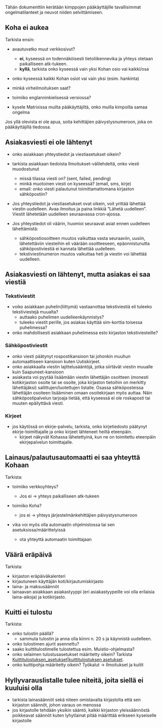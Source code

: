 

Tähän dokumenttiin kerätään kimppojen pääkäyttäjille tavallisimmat ongelmatilanteet ja neuvot niiden selvittämiseen.

## Koha ei aukea

Tarkista ensin:
* avautuvatko muut verkkosivut? 
  * **ei**, kyseessä on todennäköisesti tietoliikennevika ja yhteys otetaan paikalliseen atk-tukeen.
  * **kyllä**, tarkista onko kyseessä vain yksi Kohan osio vai kaikki/osa

* onko kyseessä kaikki Kohan osiot vai vain yksi (esim. hankinta)

* minkä virheilmoituksen saat?

* toimiiko englanninkielisessä versiossa?

* kysele Matrixissa muilta pääkäyttäjiltä, onko muilla kimpoilla samaa ongelma

Jos yllä olevista ei ole apua, soita kehittäjien päivystysnumeroon, joka on pääkäyttäjillä tiedossa.

## Asiakasviesti ei ole lähtenyt

* onko asiakkaan yhteystiedot ja viestiasetukset oikein?

* tarkista asiakkaan tiedoista Ilmoitukset-välilehdeltä, onko viesti muodostunut
  * missä tilassa viesti on? (sent, failed, pending)
  * minkä muotoinen viesti on kyseessä? (email, sms, kirje)
  * email: onko viesti palautunut toimittamattomana kirjaston sähköpostiin?

* Jos yhteystiedot ja viestiasetukset ovat oikein, voit yrittää lähettää viestin uudelleen. Avaa ilmoitus ja paina linkkiä ”Lähetä uudelleen”. Viestit lähetetään uudelleen seuraavassa cron-ajossa.
* Jos yhteystiedot oli väärin, huomioi seuraavat asiat ennen uudelleen lähettämistä:
  * sähköpostiosoitteen muutos vaikuttaa vasta seuraaviin, uusiin, lähetettäviin viesteihin eli väärään osoitteeseen, epäonnistunutta sähköpostiviestiä ei kannata lähettää uudelleen. 
  * tekstiviestinumeron muutos vaikuttaa heti ja viestin voi lähettää uudelleen.

## Asiakasviesti on lähtenyt, mutta asiakas ei saa viestiä

### Tekstiviestit

* voiko asiakkaan puhelin(liittymä) vastaanottaa tekstiviestiä eli tuleeko tekstiviestejä muualta?
  * auttaako puhelimen uudelleenkäynnistys?
  * tuleeko viestit perille, jos asiakas käyttää sim-korttia toisessa puhelimessa?
* onko mahdollisesti asiakkaan puhelimessa esto kirjaston tekstiviesteille?

### Sähköpostiviestit

* onko viesti päätynyt rospostikansioon tai johonkin muuhun automaattiseen kansioon kuten Uutiskirjeet.
* onko asiakkaalla viestin lajittelusääntöjä, jotka siirtävät viestin muualle kuin Saapuneet-kansioon
* asiakasta voi pyytää lisäämään viestin lähettäjän osoitteen (monesti kotikirjaston osoite tai se osoite, joka kirjaston tietoihin on merkitty lähettäjäksi) sallittujen/luotettujen listalle. Osassa sähköposteissa lähettäjän osoiteen lisääminen omaan osoitekirjaan myös auttaa. Näin sähköpostipalvelun tarjoaja tietää, että kyseessä ei ole roskaposti tai muuten epäilyttävä viesti.

### Kirjeet

* jos käytössä on ekirje-palvelu, tarkista, onko kirjetiedosto päätynyt ekirje-toimittajalle ja onko kirjeet lähteneet heiltä eteenpäin.
  * kirjeet näkyvät Kohassa lähetettyinä, kun ne on toimitettu eteenpäin ekirjepalvelun toimittajalle.

## Lainaus/palautusautomaatti ei saa yhteyttä Kohaan

Tarkista:
* toimiiko verkkoyhteys?
  * Jos ei -> yhteys paikalliseen atk-tukeen
* toimiiko Koha?
  * jos ei -> yhteys järjestelmänkehittäjien päivystysnumeroon

* vika voi myös olla automaatin ohjelmistossa tai sen asetuksissa/määrittelyissä
  * ota yhteyttä automaatin toimittajaan

## Väärä eräpäivä

Tarkista:
* kirjaston eräpäiväkalenteri
* kirjautuneen käyttäjän koti/kirjautumiskirjasto
* laina- ja maksusäännöt
* lainaavan asiakkaan asiakastyyppi (eri asiakastyypeille voi olla erilaisia laina-aikoja) ja kotikirjasto.

## Kuitti ei tulostu

Tarkista:
* onko tulostin päällä?
  * sammuta tulostin ja anna olla kiinni n. 20 s ja käynnistä uudelleen.
* onko tulostimen ajurit asennettu?
* saako kuittitulostimelle tulostettua esim. Muistio-ohjelmasta?
* onko selaimen tulostusasetukset määritetty oikein? Tarkista [Kuittitulostuksen_asetukset|kuittitulostuksen asetukset](https://koha-suomi.fi/dokumentaatio/kuittitulostuksen-asetukset/).
* onko kuittipohja määritetty oikein? Työkalut -> Ilmoitukset ja kuitit

## Hyllyvarauslistalle tulee niteitä, joita siellä ei kuuluisi olla

* tarkista lainasäännöt sekä niteen omistavalta kirjastolta että sen kirjaston säännöt, johon varaus on menossa
* jos kirjastolle tehdään yksikin sääntö, kaikki kirjaston yleissäännöstä poikkeavat säännöt kuten lyhytlainat pitää määrittää erikseen kyseiselle kirjastolle
